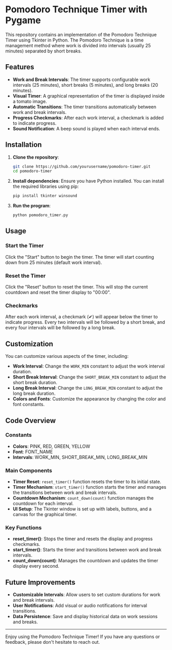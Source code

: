 # Pomodoro Technique Timer with Pygame

This repository contains an implementation of the Pomodoro Technique Timer using Tkinter in Python. The Pomodoro Technique is a time management method where work is divided into intervals (usually 25 minutes) separated by short breaks.

## Features

- **Work and Break Intervals**: The timer supports configurable work intervals (25 minutes), short breaks (5 minutes), and long breaks (20 minutes).
- **Visual Timer**: A graphical representation of the timer is displayed inside a tomato image.
- **Automatic Transitions**: The timer transitions automatically between work and break intervals.
- **Progress Checkmarks**: After each work interval, a checkmark is added to indicate progress.
- **Sound Notification**: A beep sound is played when each interval ends.

## Installation

1. **Clone the repository**:
   ```sh
   git clone https://github.com/yourusername/pomodoro-timer.git
   cd pomodoro-timer
   ```

2. **Install dependencies**:
   Ensure you have Python installed. You can install the required libraries using pip:
   ```sh
   pip install tkinter winsound
   ```

3. **Run the program**:
   ```sh
   python pomodoro_timer.py
   ```

## Usage

### Start the Timer

Click the "Start" button to begin the timer. The timer will start counting down from 25 minutes (default work interval).

### Reset the Timer

Click the "Reset" button to reset the timer. This will stop the current countdown and reset the timer display to "00:00".

### Checkmarks

After each work interval, a checkmark (✔) will appear below the timer to indicate progress. Every two intervals will be followed by a short break, and every four intervals will be followed by a long break.

## Customization

You can customize various aspects of the timer, including:

- **Work Interval**: Change the `WORK_MIN` constant to adjust the work interval duration.
- **Short Break Interval**: Change the `SHORT_BREAK_MIN` constant to adjust the short break duration.
- **Long Break Interval**: Change the `LONG_BREAK_MIN` constant to adjust the long break duration.
- **Colors and Fonts**: Customize the appearance by changing the color and font constants.

## Code Overview

### Constants

- **Colors**: PINK, RED, GREEN, YELLOW
- **Font**: FONT_NAME
- **Intervals**: WORK_MIN, SHORT_BREAK_MIN, LONG_BREAK_MIN

### Main Components

- **Timer Reset**: `reset_timer()` function resets the timer to its initial state.
- **Timer Mechanism**: `start_timer()` function starts the timer and manages the transitions between work and break intervals.
- **Countdown Mechanism**: `count_down(count)` function manages the countdown for each interval.
- **UI Setup**: The Tkinter window is set up with labels, buttons, and a canvas for the graphical timer.

### Key Functions

- **reset_timer()**: Stops the timer and resets the display and progress checkmarks.
- **start_timer()**: Starts the timer and transitions between work and break intervals.
- **count_down(count)**: Manages the countdown and updates the timer display every second.

## Future Improvements

- **Customizable Intervals**: Allow users to set custom durations for work and break intervals.
- **User Notifications**: Add visual or audio notifications for interval transitions.
- **Data Persistence**: Save and display historical data on work sessions and breaks.



---

Enjoy using the Pomodoro Technique Timer! If you have any questions or feedback, please don't hesitate to reach out.